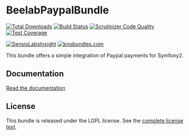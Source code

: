 BeelabPaypalBundle
==================

[![Total Downloads](https://poser.pugx.org/beelab/paypal-bundle/downloads.png)](https://packagist.org/packages/beelab/paypal-bundle) [![Build Status](https://travis-ci.org/Bee-Lab/BeelabPaypalBundle.png?branch=master)](https://travis-ci.org/Bee-Lab/BeelabPaypalBundle) [![Scrutinizer Code Quality](https://scrutinizer-ci.com/g/Bee-Lab/BeelabPaypalBundle/badges/quality-score.png?b=master)](https://scrutinizer-ci.com/g/Bee-Lab/BeelabPaypalBundle/?branch=master) [![Test Coverage](https://codeclimate.com/github/Bee-Lab/BeelabPaypalBundle/badges/coverage.svg)](https://codeclimate.com/github/Bee-Lab/BeelabPaypalBundle/coverage)

[![SensioLabsInsight](https://insight.sensiolabs.com/projects/33c440a1-4d3c-4328-ba2e-bfc84b9cc46e/big.png)](https://insight.sensiolabs.com/projects/33c440a1-4d3c-4328-ba2e-bfc84b9cc46e) [![knpbundles.com](http://knpbundles.com/Bee-Lab/BeelabPaypalBundle/badge)](http://knpbundles.com/Bee-Lab/BeelabPaypalBundle)

This bundle offers a simple integration of Paypal payments for Symfony2.

Documentation
-------------

[Read the documentation](Resources/doc/index.md)

License
-------

This bundle is released under the LGPL license. See the [complete license text](Resources/meta/LICENSE).
